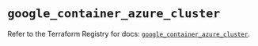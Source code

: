 # `google_container_azure_cluster`

Refer to the Terraform Registry for docs: [`google_container_azure_cluster`](https://registry.terraform.io/providers/hashicorp/google/6.18.1/docs/resources/container_azure_cluster).
